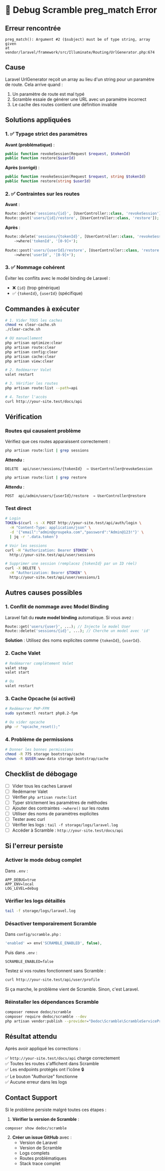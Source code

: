 # 🐛 Debug Scramble preg_match Error

## Erreur rencontrée

```
preg_match(): Argument #2 ($subject) must be of type string, array given 
at vendor/laravel/framework/src/Illuminate/Routing/UrlGenerator.php:674
```

## Cause

Laravel UrlGenerator reçoit un array au lieu d'un string pour un paramètre de route. Cela arrive quand :
1. Un paramètre de route est mal typé
2. Scramble essaie de générer une URL avec un paramètre incorrect
3. Le cache des routes contient une définition invalide

## Solutions appliquées

### 1. ✅ Typage strict des paramètres

**Avant (problématique)** :
```php
public function revokeSession(Request $request, $tokenId)
public function restore($userId)
```

**Après (corrigé)** :
```php
public function revokeSession(Request $request, string $tokenId)
public function restore(string $userId)
```

### 2. ✅ Contraintes sur les routes

**Avant** :
```php
Route::delete('sessions/{id}', [UserController::class, 'revokeSession']);
Route::post('users/{id}/restore', [UserController::class, 'restore']);
```

**Après** :
```php
Route::delete('sessions/{tokenId}', [UserController::class, 'revokeSession'])
    ->where('tokenId', '[0-9]+');
    
Route::post('users/{userId}/restore', [UserController::class, 'restore'])
    ->where('userId', '[0-9]+');
```

### 3. ✅ Nommage cohérent

Éviter les conflits avec le model binding de Laravel :
- ❌ `{id}` (trop générique)
- ✅ `{tokenId}`, `{userId}` (spécifique)

## Commandes à exécuter

```bash
# 1. Vider TOUS les caches
chmod +x clear-cache.sh
./clear-cache.sh

# OU manuellement
php artisan optimize:clear
php artisan route:clear
php artisan config:clear
php artisan cache:clear
php artisan view:clear

# 2. Redémarrer Valet
valet restart

# 3. Vérifier les routes
php artisan route:list --path=api

# 4. Tester l'accès
curl http://your-site.test/docs/api
```

## Vérification

### Routes qui causaient problème

Vérifiez que ces routes apparaissent correctement :

```bash
php artisan route:list | grep sessions
```

**Attendu** :
```
DELETE  api/user/sessions/{tokenId}  → UserController@revokeSession
```

```bash
php artisan route:list | grep restore
```

**Attendu** :
```
POST  api/admin/users/{userId}/restore  → UserController@restore
```

### Test direct

```bash
# Login
TOKEN=$(curl -s -X POST http://your-site.test/api/auth/login \
  -H "Content-Type: application/json" \
  -d '{"email":"admin@groupeka.com","password":"Admin@123!"}' \
  | jq -r '.data.token')

# Voir les sessions
curl -H "Authorization: Bearer $TOKEN" \
  http://your-site.test/api/user/sessions

# Supprimer une session (remplacez {tokenId} par un ID réel)
curl -X DELETE \
  -H "Authorization: Bearer $TOKEN" \
  http://your-site.test/api/user/sessions/1
```

## Autres causes possibles

### 1. Conflit de nommage avec Model Binding

Laravel fait du **route model binding** automatique. Si vous avez :
```php
Route::get('users/{user}', ...); // Injecte le model User
Route::delete('sessions/{id}', ...); // Cherche un model avec 'id'
```

**Solution** : Utilisez des noms explicites comme `{tokenId}`, `{userId}`.

### 2. Cache Valet

```bash
# Redémarrer complètement Valet
valet stop
valet start

# Ou
valet restart
```

### 3. Cache Opcache (si activé)

```bash
# Redémarrer PHP-FPM
sudo systemctl restart php8.2-fpm

# Ou vider opcache
php -r "opcache_reset();"
```

### 4. Problème de permissions

```bash
# Donner les bonnes permissions
chmod -R 775 storage bootstrap/cache
chown -R $USER:www-data storage bootstrap/cache
```

## Checklist de débogage

- [ ] Vider tous les caches Laravel
- [ ] Redémarrer Valet
- [ ] Vérifier `php artisan route:list`
- [ ] Typer strictement les paramètres de méthodes
- [ ] Ajouter des contraintes `->where()` sur les routes
- [ ] Utiliser des noms de paramètres explicites
- [ ] Tester avec curl
- [ ] Vérifier les logs : `tail -f storage/logs/laravel.log`
- [ ] Accéder à Scramble : `http://your-site.test/docs/api`

## Si l'erreur persiste

### Activer le mode debug complet

Dans `.env` :
```env
APP_DEBUG=true
APP_ENV=local
LOG_LEVEL=debug
```

### Vérifier les logs détaillés

```bash
tail -f storage/logs/laravel.log
```

### Désactiver temporairement Scramble

Dans `config/scramble.php` :
```php
'enabled' => env('SCRAMBLE_ENABLED', false),
```

Puis dans `.env` :
```env
SCRAMBLE_ENABLED=false
```

Testez si vos routes fonctionnent sans Scramble :
```bash
curl http://your-site.test/api/user/profile
```

Si ça marche, le problème vient de Scramble. Sinon, c'est Laravel.

### Réinstaller les dépendances Scramble

```bash
composer remove dedoc/scramble
composer require dedoc/scramble --dev
php artisan vendor:publish --provider="Dedoc\Scramble\ScrambleServiceProvider"
```

## Résultat attendu

Après avoir appliqué les corrections :

✅ `http://your-site.test/docs/api` charge correctement  
✅ Toutes les routes s'affichent dans Scramble  
✅ Les endpoints protégés ont l'icône 🔒  
✅ Le bouton "Authorize" fonctionne  
✅ Aucune erreur dans les logs  

## Contact Support

Si le problème persiste malgré toutes ces étapes :

1. **Vérifier la version de Scramble** :
```bash
composer show dedoc/scramble
```

2. **Créer un issue GitHub** avec :
   - Version de Laravel
   - Version de Scramble
   - Logs complets
   - Routes problématiques
   - Stack trace complet